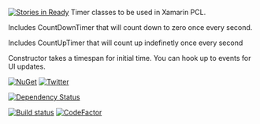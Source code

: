 [![Stories in Ready](https://badge.waffle.io/Amoenus/PclTimer.png?label=ready&title=Ready)](https://waffle.io/Amoenus/PclTimer)
Timer classes to be used in Xamarin PCL.

Includes CountDownTimer that will count down to zero once every second.

Includes CountUpTimer that will count up indefinetly once every second

Constructor takes a timespan for initial time. You can hook up to events for UI updates.

[![NuGet](https://img.shields.io/nuget/v/Amoenus.PclTimer.svg)](https://www.nuget.org/packages/Amoenus.PclTimer/)
[![Twitter](https://img.shields.io/twitter/url/https/nuget.org/packages/Amoenus.PclTimer/.svg?style=social)](https://twitter.com/intent/tweet?text=Wow:&url=https://www.nuget.org/packages/Amoenus.PclTimer/)

[![Dependency Status](https://gemnasium.com/badges/github.com/Amoenus/PclTimer.svg)](https://gemnasium.com/github.com/Amoenus/PclTimer)

[![Build status](https://ci.appveyor.com/api/projects/status/hbl6ktx3av7469cm/branch/master?svg=true)](https://ci.appveyor.com/project/Amoenus/pcltimer/branch/master) [![CodeFactor](https://www.codefactor.io/repository/github/amoenus/pcltimer/badge)](https://www.codefactor.io/repository/github/amoenus/pcltimer)